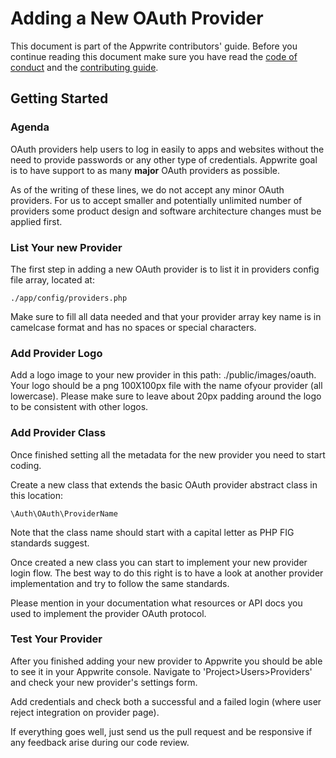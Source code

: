 # Adding a New OAuth Provider

This document is part of the Appwrite contributors' guide. Before you continue reading this document make sure you have read the [code of conduct](../CODE_OF_CONDUCT.md) and the [contributing guide](../CONTRIBUTING.md).

## Getting Started

### Agenda

OAuth providers help users to log in easily to apps and websites without the need to provide passwords or any other type of credentials. Appwrite goal is to have support to as many **major** OAuth providers as possible.

As of the writing of these lines, we do not accept any minor OAuth providers. For us to accept smaller and potentially unlimited number of providers some product design and software architecture changes must be applied first.

### List Your new Provider

The first step in adding a new OAuth provider is to list it in providers config file array, located at:

```
./app/config/providers.php
```

Make sure to fill all data needed and that your provider array key name is in camelcase format and has no spaces or special characters.

### Add Provider Logo

Add a logo image to your new provider in this path: ./public/images/oauth. Your logo should be a png 100X100px file with the name ofyour provider (all lowercase). Please make sure to leave about 20px padding around the logo to be consistent with other logos.

### Add Provider Class

Once finished setting all the metadata for the new provider you need to start coding.

Create a new class that extends the basic OAuth provider abstract class in this location:

```
\Auth\OAuth\ProviderName
```

Note that the class name should start with a capital letter as PHP FIG standards suggest.

Once created a new class you can start to implement your new provider login flow. The best way to do this right is to have a look at another provider implementation and try to follow the same standards.

Please mention in your documentation what resources or API docs you used to implement the provider OAuth protocol.

### Test Your Provider

After you finished adding your new provider to Appwrite you should be able to see it in your Appwrite console. Navigate to 'Project>Users>Providers' and check your new provider's settings form.

Add credentials and check both a successful and a failed login (where user reject integration on provider page).

If everything goes well, just send us the pull request and be responsive if any feedback arise during our code review.